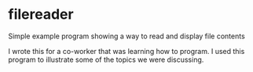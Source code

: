 # filereader
Simple example program showing a way to read and display file contents

I wrote this for a co-worker that was learning how to program.  I used this program to illustrate some of the topics we were discussing.
